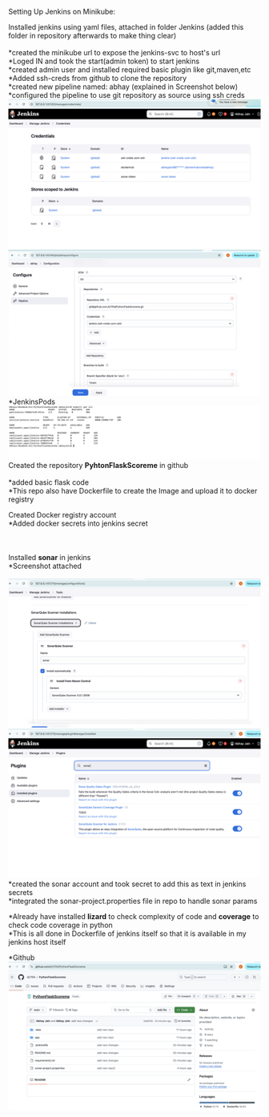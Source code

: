 Setting Up Jenkins on Minikube:

Installed jenkins using yaml files, attached in folder Jenkins (added this folder in repository afterwards to make thing clear) <br />
<br />
  *created the minikube url to expose the jenkins-svc to host's url <br />
  *Loged IN and took the start(admin token) to start jenkins <br />
  *created admin user and installed required basic plugin like git,maven,etc <br />
  *Added ssh-creds from github to clone the repository <br />
  *created new pipeline named: abhay (explained in Screenshot below)<br />
  *configured the pipeline to use git repository as source using ssh creds<br />
  ![Alt text](Sonar/Credentials.png?raw=true "Credentials Jenkins")
<br />
![Alt text](Sonar/JenkinsGitPipeline.png?raw=true "Git Pipeline Config")
*JenkinsPods
![Alt text](Sonar/JenkinsPods.png?raw=true "JenkinsPods")
Created the repository **PyhtonFlaskScoreme** in github<br />
<br />
  *added basic flask code<br />
  *This repo also have Dockerfile to create the Image and upload it to docker registry<br />

Created Docker registry account<br />
  *Added docker secrets into jenkins secret <br />
<br />
<br />
<br />
Installed **sonar** in jenkins<br />
  *Screenshot attached<br />
  <br />
![Alt text](Sonar/SonarJenkinsManageTools.png?raw=true "SonarJenkinsManageTools")
![Alt text](Sonar/SonarPlugin.png?raw=true "SonarPlugin")
  *created the sonar account and took secret to add this as text in jenkins secrets<br />
  *integrated the sonar-project.properties file in repo to handle sonar params<br />

*Already have installed **lizard** to check complexity of code and **coverage** to check code coverage in python<br />
*This is all done in Dockerfile of jenkins itself so that it is available in my jenkins host itself<br />

*Github
![Alt text](Sonar/Github.png?raw=true "Github")

  
  
